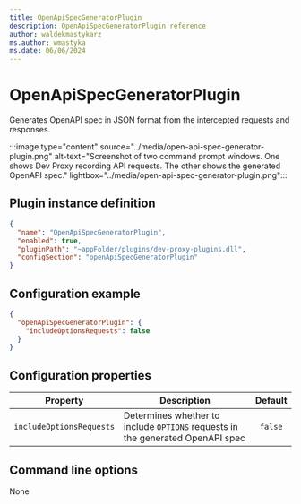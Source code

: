```yaml
---
title: OpenApiSpecGeneratorPlugin
description: OpenApiSpecGeneratorPlugin reference
author: waldekmastykarz
ms.author: wmastyka
ms.date: 06/06/2024
---
```


# OpenApiSpecGeneratorPlugin

Generates OpenAPI spec in JSON format from the intercepted requests and responses.

:::image type="content" source="../media/open-api-spec-generator-plugin.png" alt-text="Screenshot of two command prompt windows. One shows Dev Proxy recording API requests. The other shows the generated OpenAPI spec." lightbox="../media/open-api-spec-generator-plugin.png":::

## Plugin instance definition

```json
{
  "name": "OpenApiSpecGeneratorPlugin",
  "enabled": true,
  "pluginPath": "~appFolder/plugins/dev-proxy-plugins.dll",
  "configSection": "openApiSpecGeneratorPlugin"
}
```

## Configuration example

```json
{
  "openApiSpecGeneratorPlugin": {
    "includeOptionsRequests": false
  }
}
```

## Configuration properties

| Property | Description | Default |
| -------- | ----------- | :-----: |
| `includeOptionsRequests` | Determines whether to include `OPTIONS` requests in the generated OpenAPI spec | `false` |

## Command line options

None

